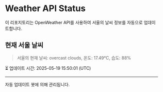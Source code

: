 
# Weather API Status

이 리포지토리는 OpenWeather API를 사용하여 서울의 날씨 정보를 자동으로 업데이트합니다.

## 현재 서울 날씨
> 서울의 현재 날씨: overcast clouds, 온도: 17.49°C, 습도: 88%

⏳ 업데이트 시간: 2025-05-19 15:50:01 (UTC)

---
자동 업데이트 봇에 의해 관리됩니다.
